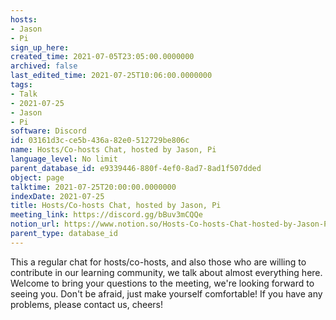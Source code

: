```yaml
---
hosts:
- Jason
- Pi
sign_up_here: 
created_time: 2021-07-05T23:05:00.0000000
archived: false
last_edited_time: 2021-07-25T10:06:00.0000000
tags:
- Talk
- 2021-07-25
- Jason
- Pi
software: Discord
id: 03161d3c-ce5b-436a-82e0-512729be806c
name: Hosts/Co-hosts Chat, hosted by Jason, Pi
language_level: No limit
parent_database_id: e9339446-880f-4ef0-8ad7-8ad1f507dded
object: page
talktime: 2021-07-25T20:00:00.0000000
indexDate: 2021-07-25
title: Hosts/Co-hosts Chat, hosted by Jason, Pi
meeting_link: https://discord.gg/bBuv3mCQQe
notion_url: https://www.notion.so/Hosts-Co-hosts-Chat-hosted-by-Jason-Pi-03161d3cce5b436a82e0512729be806c
parent_type: database_id
---
```







This a regular chat for hosts/co-hosts, and also those who are willing to contribute in our learning community, we talk about almost everything here. Welcome to bring your questions to the meeting, we're looking forward to seeing you. Don't be afraid, just make yourself comfortable!
If you have any problems, please contact us, cheers!




